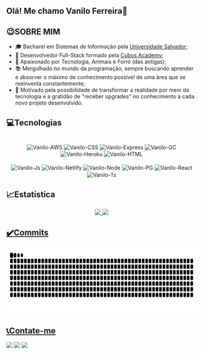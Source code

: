## Olá! Me chamo Vanilo Ferreira👋

## 😉SOBRE MIM
- 🎓 Bacharel em Sistemas de Informação pela [Universidade Salvador](https://www.unifacs.br/);<br>
- 🌱 Desenvolvedor Full-Stack formado pela [Cubos Academy](https://cubos.academy/);<br>
- 🥰 Apaixonado por Tecnologia, Animais e Forró (das antigas);
- 📚 Mergulhado no mundo da programação, sempre buscando aprender e absorver o máximo de conhecimento possível de uma área que se reeinventa constantemente;
- 🔄 Motivado pela possibilidade de transformar a realidade por meio da tecnologia e a gratidão de "receber upgrades" no conhecimento a cada novo projeto desenvolvido.

 ## 💻Tecnologias
<div style="display: inline_block; text-align: center"><br>
  <img align="center" alt="Vanilo-AWS" height="30"  src="https://img.shields.io/badge/Amazon_AWS-232F3E?style=for-the-badge&logo=amazon-aws&logoColor=white">
  <img align="center" alt="Vanilo-CSS" height="30" src="https://img.shields.io/badge/CSS3-1572B6?style=for-the-badge&logo=css3&logoColor=white">
  <img align="center" alt="Vanilo-Express" height="30" src="https://img.shields.io/badge/Express.js-404D59?style=for-the-badge">
  <img align="center" alt="Vanilo-GC" height="30"  src="https://img.shields.io/badge/Google_Cloud-4285F4?style=for-the-badge&logo=google-cloud&logoColor=white">
  <img align="center" alt="Vanilo-Heroku" height="30"  src="https://img.shields.io/badge/Heroku-430098?style=for-the-badge&logo=heroku&logoColor=white">
  <img align="center" alt="Vanilo-HTML" height="30"  src="https://img.shields.io/badge/HTML5-E34F26?style=for-the-badge&logo=html5&logoColor=white"><br>
 <br>
  <img align="center" alt="Vanilo-Js" height="30" src="https://img.shields.io/badge/JavaScript-F7DF1E?style=for-the-badge&logo=javascript&logoColor=black">
  <img align="center" alt="Vanilo-Netlify" height="30"  src="https://img.shields.io/badge/Netlify-00C7B7?style=for-the-badge&logo=netlify&logoColor=white">
  <img align="center" alt="Vanilo-Node" height="30" src="https://img.shields.io/badge/Node.js-43853D?style=for-the-badge&logo=node.js&logoColor=white">
  <img align="center" alt="Vanilo-PG" height="30" src="https://img.shields.io/badge/PostgreSQL-316192?style=for-the-badge&logo=postgresql&logoColor=white">
  <img align="center" alt="Vanilo-React" height="30"  src="https://img.shields.io/badge/React-20232A?style=for-the-badge&logo=react&logoColor=61DAFB">
  <img align="center" alt="Vanilo-Ts" height="30"  src="https://img.shields.io/badge/TypeScript-007ACC?style=for-the-badge&logo=typescript&logoColor=white">
</div>

 ## 📈Estatística 
<div style="text-align: center">
  <a href="https://github.com/vanilo-ferreira">
  <img height="160em" src="https://github-readme-stats.vercel.app/api?username=vanilo-ferreira&show_icons=true&theme=vue&include_all_commits=true&count_private=true"/>
  <img height="160em" src="https://github-readme-stats.vercel.app/api/top-langs/?username=vanilo-ferreira&layout=compact&langs_count=7&theme=vue"/>
</div>

 ## ✔️Commits
 <div> 
 <img height="180em"   align="center" src="https://github.com/vanilo-ferreira/vanilo-ferreira/blob/output/github-contribution-grid-snake.svg" /> 
 </div> 

 ## 📞Contate-me
<div> 
  <a href="https://www.instagram.com/vsf_erreira/" target="_blank"><img src="https://img.shields.io/badge/-Instagram-%23E4405F?style=for-the-badge&logo=instagram&logoColor=white" target="_blank"></a>
  <a href="https://www.linkedin.com/in/vanilo-ferreira/" target="_blank"><img src="https://img.shields.io/badge/-LinkedIn-%230077B5?style=for-the-badge&logo=linkedin&logoColor=white" target="_blank"></a> 
  <a href = "mailto:vanilo.ferreira03@gmail.com"><img src="https://img.shields.io/badge/Gmail-D14836?style=for-the-badge&logo=gmail&logoColor=white" target="_blank"></a>
  </div>
